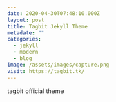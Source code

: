 ```yaml
---
date: 2020-04-30T07:48:10.000Z
layout: post
title: Tagbit Jekyll Theme
metadate: ""
categories:
  - jekyll
  - modern
  - blog
image: /assets/images/capture.png
visit: https://tagbit.tk/
---
```

tagbit official theme